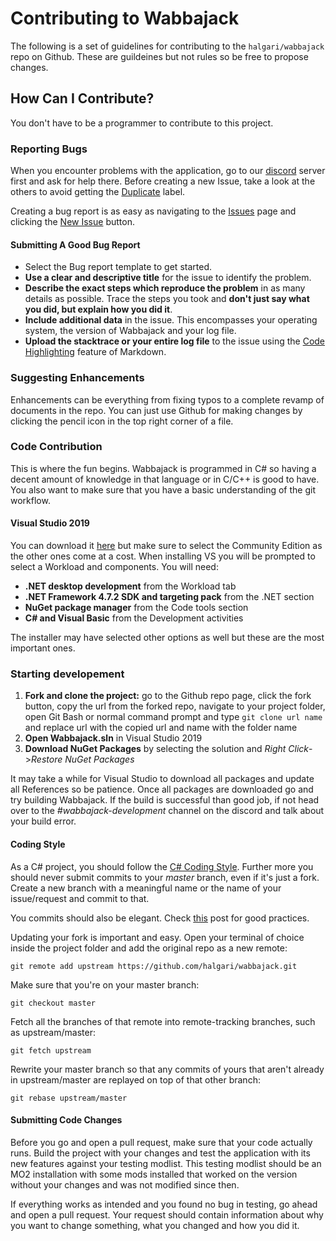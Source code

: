 # Contributing to Wabbajack

The following is a set of guidelines for contributing to the `halgari/wabbajack` repo on Github. These are guildeines but not rules so be free to propose changes.

## How Can I Contribute?

You don't have to be a programmer to contribute to this project.

### Reporting Bugs

When you encounter problems with the application, go to our [discord](https://discord.gg/zgbrkmA) server first and ask for help there. Before creating a new Issue, take a look at the others to avoid getting the [Duplicate](https://github.com/halgari/wabbajack/labels/duplicate) label.

Creating a bug report is as easy as navigating to the [Issues](https://github.com/halgari/wabbajack/issues) page and clicking the [New Issue](https://github.com/halgari/wabbajack/issues/new/choose) button.

#### Submitting A Good Bug Report

* Select the Bug report template to get started.
* **Use a clear and descriptive title** for the issue to identify the problem.
* **Describe the exact steps which reproduce the problem** in as many details as possible. Trace the steps you took and **don't just say what you did, but explain how you did it**.
* **Include additional data** in the issue. This encompasses your operating system, the version of Wabbajack and your log file.
* **Upload the stacktrace or your entire log file** to the issue using the [Code Highlighting](https://github.com/adam-p/markdown-here/wiki/Markdown-Cheatsheet#code) feature of Markdown.

### Suggesting Enhancements

Enhancements can be everything from fixing typos to a complete revamp of documents in the repo. You can just use Github for making changes by clicking the pencil icon in the top right corner of a file.

### Code Contribution

This is where the fun begins. Wabbajack is programmed in C# so having a decent amount of knowledge in that language or in C/C++ is good to have. You also want to make sure that you have a basic understanding of the git workflow.

#### Visual Studio 2019

You can download it [here](https://visualstudio.microsoft.com/vs/) but make sure to select the Community Edition as the other ones come at a cost. When installing VS you will be prompted to select a Workload and components. You will need:

* **.NET desktop development** from the Workload tab
* **.NET Framework 4.7.2 SDK and targeting pack** from the .NET section
* **NuGet package manager** from the Code tools section
* **C# and Visual Basic** from the Development activities

The installer may have selected other options as well but these are the most important ones.

### Starting developement

1) **Fork and clone the project:** go to the Github repo page, click the fork button, copy the url from the forked repo, navigate to your project folder, open Git Bash or normal command prompt and type `git clone url name` and replace url with the copied url and name with the folder name
2) **Open Wabbajack.sln** in Visual Studio 2019
3) **Download NuGet Packages** by selecting the solution and *Right Click*->*Restore NuGet Packages*

It may take a while for Visual Studio to download all packages and update all References so be patience. Once all packages are downloaded go and try building Wabbajack. If the build is successful than good job, if not head over to the *#wabbajack-development* channel on the discord and talk about your build error.

#### Coding Style

As a  C# project, you should follow the [C# Coding Style](https://github.com/dotnet/corefx/blob/master/Documentation/coding-guidelines/coding-style.md). Further more you should never submit commits to your *master* branch, even if it's just a fork. Create a new branch with a meaningful name or the name of your issue/request and commit to that.

You commits should also be elegant. Check [this](https://github.com/git-for-windows/git/wiki/Good-commits) post for good practices.

Updating your fork is important and easy. Open your terminal of choice inside the project folder and add the original repo as a new remote:

`git remote add upstream https://github.com/halgari/wabbajack.git`

Make sure that you're on your master branch:

`git checkout master`

Fetch all the branches of that remote into remote-tracking branches, such as upstream/master:

`git fetch upstream`

Rewrite your master branch so that any commits of yours that
aren't already in upstream/master are replayed on top of that
other branch:

`git rebase upstream/master`

#### Submitting Code Changes

Before you go and open a pull request, make sure that your code actually runs. Build the project with your changes and test the application with its new features against your testing modlist. This testing modlist should be an MO2 installation with some mods installed that worked on the version without your changes and was not modified since then.

If everything works as intended and you found no bug in testing, go ahead and open a pull request. Your request should contain information about why you want to change something, what you changed and how you did it.
